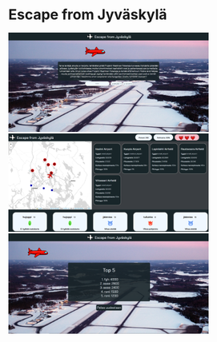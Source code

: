 # Escape from Jyväskylä

<img src="index_kuva.PNG" alt="index" width="400"/>

<img src="peli_kuva.PNG" alt="index" width="400"/>

<img src="havisit_kuva.PNG" alt="index" width="400"/>
